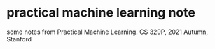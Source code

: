 # practical machine learning note
some notes from Practical Machine Learning. CS 329P, 2021 Autumn, Stanford
